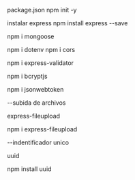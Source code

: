 package.json
npm init -y

instalar express
npm install express --save

npm i mongoose

npm i dotenv
npm i cors

npm i express-validator

npm i bcryptjs

npm i jsonwebtoken



--subida de archivos

express-fileupload

npm i express-fileupload

--indentificador unico 

uuid

npm install uuid